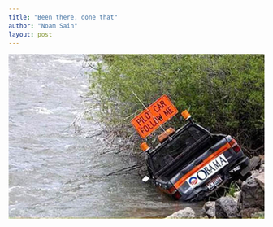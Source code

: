 ```yaml
---
title: "Been there, done that"
author: "Noam Sain"
layout: post
---
```


![Follow Obama](/assets/2016/2016-02-180171.jpg)